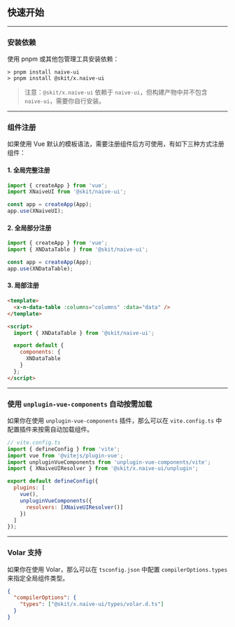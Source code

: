 ﻿## 快速开始

---

### 安装依赖

使用 pnpm 或其他包管理工具安装依赖：

```shell
> pnpm install naive-ui
> pnpm install @skit/x.naive-ui
```

> 注意：`@skit/x.naive-ui` 依赖于 `naive-ui`，但构建产物中并不包含 `naive-ui`，需要你自行安装。

---

### 组件注册

如果使用 Vue 默认的模板语法，需要注册组件后方可使用，有如下三种方式注册组件：

#### 1. 全局完整注册

```js
import { createApp } from 'vue';
import XNaiveUI from '@skit/naive-ui';

const app = createApp(App);
app.use(XNaiveUI);
```

#### 2. 全局部分注册

```js
import { createApp } from 'vue';
import { XNDataTable } from '@skit/naive-ui';

const app = createApp(App);
app.use(XNDataTable);
```

#### 3. 局部注册

```html
<template>
  <x-n-data-table :columns="columns" :data="data" />
</template>

<script>
  import { XNDataTable } from '@skit/naive-ui';

  export default {
    components: {
      XNDataTable
    }
  };
</script>
```

---

### 使用 `unplugin-vue-components` 自动按需加载

如果你在使用 `unplugin-vue-components` 插件，那么可以在 `vite.config.ts` 中配置插件来按需自动加载组件。

```js
// vite.config.ts
import { defineConfig } from 'vite';
import vue from '@vitejs/plugin-vue';
import unpluginVueComponents from 'unplugin-vue-components/vite';
import { XNaiveUIResolver } from '@skit/x.naive-ui/unplugin';

export default defineConfig({
  plugins: [
    vue(),
    unpluginVueComponents({
      resolvers: [XNaiveUIResolver()]
    })
  ]
});
```

---

### Volar 支持

如果你在使用 Volar，那么可以在 `tsconfig.json` 中配置 `compilerOptions.types` 来指定全局组件类型。

```json
{
  "compilerOptions": {
    "types": ["@skit/x.naive-ui/types/volar.d.ts"]
  }
}
```
